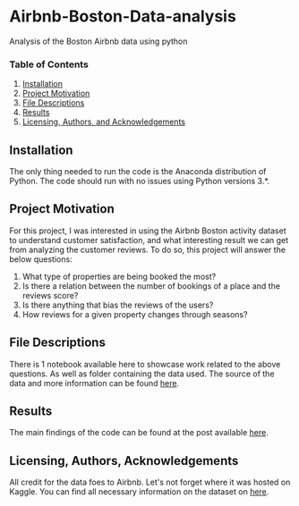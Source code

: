 # Airbnb-Boston-Data-analysis
Analysis of the Boston Airbnb data using python


### Table of Contents

1. [Installation](#installation)
2. [Project Motivation](#motivation)
3. [File Descriptions](#files)
4. [Results](#results)
5. [Licensing, Authors, and Acknowledgements](#licensing)

## Installation <a name="installation"></a>

The only thing needed to run the code is the Anaconda distribution of Python.  The code should run with no issues using Python versions 3.*.

## Project Motivation<a name="motivation"></a>

For this project, I was interested in using the Airbnb Boston activity dataset to understand customer satisfaction, and what interesting result we can get from analyzing the customer reviews. To do so, this project will answer the below questions:

1. What type of properties are being booked the most?
2. Is there a relation between the number of bookings of a place and the reviews score?
3. Is there anything that bias the reviews of the users?
4. How reviews for a given property changes through seasons?


## File Descriptions <a name="files"></a>

There is 1 notebook available here to showcase work related to the above questions.  As well as folder containing the data used. The source of the data and more information can be found [here](https://www.kaggle.com/airbnb/boston?select=listings.csv).


## Results<a name="results"></a>

The main findings of the code can be found at the post available [here](https://medium.com/@dilidev/how-honest-are-the-airbnb-reviews-93ccdc4fcc75).

## Licensing, Authors, Acknowledgements<a name="licensing"></a>

All credit for the data foes to Airbnb. Let's not forget where it was hosted on Kaggle. You can find all necessary information on the dataset on [here](https://www.kaggle.com/airbnb/boston?select=listings.csv).

